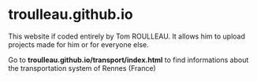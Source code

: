 # troulleau.github.io
This website if coded entirely by Tom ROULLEAU.
It allows him to upload projects made for him or for everyone else.

Go to **troulleau.github.io/transport/index.html** to find informations about the transportation system of Rennes (France)
